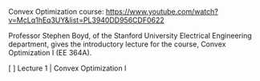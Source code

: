 Convex Optimization course:
https://www.youtube.com/watch?v=McLq1hEq3UY&list=PL3940DD956CDF0622

Professor Stephen Boyd, of the Stanford University Electrical Engineering department, gives the introductory lecture for the course, Convex Optimization I (EE 364A).

[ ] Lecture 1 | Convex Optimization I 


